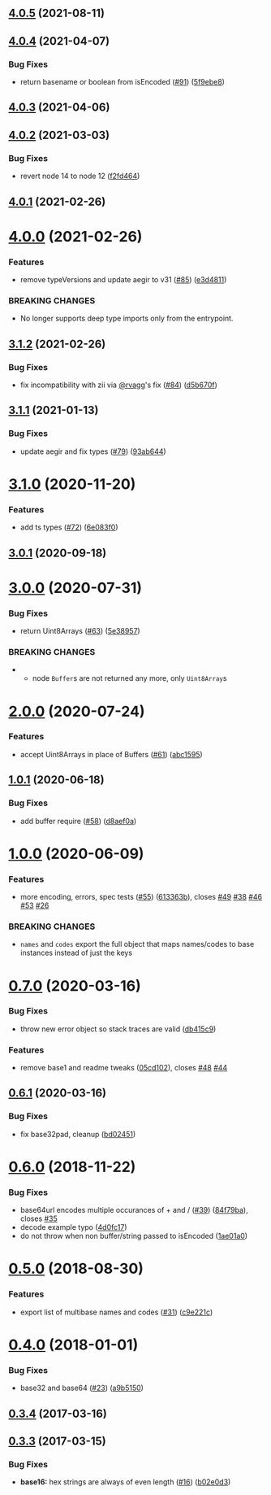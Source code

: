 <a name="4.0.5"></a>
## [4.0.5](https://github.com/multiformats/js-multibase/compare/v4.0.4...v4.0.5) (2021-08-11)



## [4.0.4](https://github.com/multiformats/js-multibase/compare/v4.0.3...v4.0.4) (2021-04-07)


### Bug Fixes

* return basename or boolean from isEncoded ([#91](https://github.com/multiformats/js-multibase/issues/91)) ([5f9ebe8](https://github.com/multiformats/js-multibase/commit/5f9ebe8b2cc3c9c7362b3ede23ac99ff02f42423))



## [4.0.3](https://github.com/multiformats/js-multibase/compare/v4.0.2...v4.0.3) (2021-04-06)



## [4.0.2](https://github.com/multiformats/js-multibase/compare/v4.0.1...v4.0.2) (2021-03-03)


### Bug Fixes

* revert node 14 to node 12 ([f2fd464](https://github.com/multiformats/js-multibase/commit/f2fd46444e908124397c5c2c5cf6fb4a7acc46df))



## [4.0.1](https://github.com/multiformats/js-multibase/compare/v4.0.0...v4.0.1) (2021-02-26)



# [4.0.0](https://github.com/multiformats/js-multibase/compare/v3.1.2...v4.0.0) (2021-02-26)


### Features

* remove typeVersions and update aegir to v31 ([#85](https://github.com/multiformats/js-multibase/issues/85)) ([e3d4811](https://github.com/multiformats/js-multibase/commit/e3d48114083cbc6f0f3606e41c0e3e4b743e88f7))


### BREAKING CHANGES

* No longer supports deep type imports only from the entrypoint.



## [3.1.2](https://github.com/multiformats/js-multibase/compare/v3.1.1...v3.1.2) (2021-02-26)


### Bug Fixes

* fix incompatibility with zii via [@rvagg](https://github.com/rvagg)'s fix ([#84](https://github.com/multiformats/js-multibase/issues/84)) ([d5b670f](https://github.com/multiformats/js-multibase/commit/d5b670fbaab941a47f6ece1ff39870bfa394065e))



## [3.1.1](https://github.com/multiformats/js-multibase/compare/v3.1.0...v3.1.1) (2021-01-13)


### Bug Fixes

* update aegir and fix types ([#79](https://github.com/multiformats/js-multibase/issues/79)) ([93ab644](https://github.com/multiformats/js-multibase/commit/93ab644c6b7b239b5c87e86ed1fd5c40c58a2a8b))



# [3.1.0](https://github.com/multiformats/js-multibase/compare/v3.0.1...v3.1.0) (2020-11-20)


### Features

* add ts types ([#72](https://github.com/multiformats/js-multibase/issues/72)) ([6e083f0](https://github.com/multiformats/js-multibase/commit/6e083f0353835c3598dfa2e61a86016a8ec85f75))



<a name="3.0.1"></a>
## [3.0.1](https://github.com/multiformats/js-multibase/compare/v3.0.0...v3.0.1) (2020-09-18)



<a name="3.0.0"></a>
# [3.0.0](https://github.com/multiformats/js-multibase/compare/v2.0.0...v3.0.0) (2020-07-31)


### Bug Fixes

* return Uint8Arrays ([#63](https://github.com/multiformats/js-multibase/issues/63)) ([5e38957](https://github.com/multiformats/js-multibase/commit/5e38957))


### BREAKING CHANGES

* - node `Buffer`s are not returned any more, only `Uint8Array`s



<a name="2.0.0"></a>
# [2.0.0](https://github.com/multiformats/js-multibase/compare/v1.0.1...v2.0.0) (2020-07-24)


### Features

* accept Uint8Arrays in place of Buffers ([#61](https://github.com/multiformats/js-multibase/issues/61)) ([abc1595](https://github.com/multiformats/js-multibase/commit/abc1595))



<a name="1.0.1"></a>
## [1.0.1](https://github.com/multiformats/js-multibase/compare/v1.0.0...v1.0.1) (2020-06-18)


### Bug Fixes

* add buffer require ([#58](https://github.com/multiformats/js-multibase/issues/58)) ([d8aef0a](https://github.com/multiformats/js-multibase/commit/d8aef0a))



<a name="1.0.0"></a>
# [1.0.0](https://github.com/multiformats/js-multibase/compare/v0.7.0...v1.0.0) (2020-06-09)


### Features

* more encoding, errors, spec tests ([#55](https://github.com/multiformats/js-multibase/issues/55)) ([613363b](https://github.com/multiformats/js-multibase/commit/613363b)), closes [#49](https://github.com/multiformats/js-multibase/issues/49) [#38](https://github.com/multiformats/js-multibase/issues/38) [#46](https://github.com/multiformats/js-multibase/issues/46) [#53](https://github.com/multiformats/js-multibase/issues/53) [#26](https://github.com/multiformats/js-multibase/issues/26)


### BREAKING CHANGES

* `names` and `codes` export the full object that maps names/codes to base instances instead of just the keys



<a name="0.7.0"></a>
# [0.7.0](https://github.com/multiformats/js-multibase/compare/v0.6.1...v0.7.0) (2020-03-16)


### Bug Fixes

* throw new error object so stack traces are valid ([db415c9](https://github.com/multiformats/js-multibase/commit/db415c9))


### Features

* remove base1 and readme tweaks ([05cd102](https://github.com/multiformats/js-multibase/commit/05cd102)), closes [#48](https://github.com/multiformats/js-multibase/issues/48) [#44](https://github.com/multiformats/js-multibase/issues/44)



<a name="0.6.1"></a>
## [0.6.1](https://github.com/multiformats/js-multibase/compare/v0.6.0...v0.6.1) (2020-03-16)


### Bug Fixes

* fix base32pad, cleanup ([bd02451](https://github.com/multiformats/js-multibase/commit/bd02451))



<a name="0.6.0"></a>
# [0.6.0](https://github.com/multiformats/js-multibase/compare/v0.5.0...v0.6.0) (2018-11-22)


### Bug Fixes

* base64url encodes multiple occurances of + and / ([#39](https://github.com/multiformats/js-multibase/issues/39)) ([84f79ba](https://github.com/multiformats/js-multibase/commit/84f79ba)), closes [#35](https://github.com/multiformats/js-multibase/issues/35)
* decode example typo ([4d0fc17](https://github.com/multiformats/js-multibase/commit/4d0fc17))
* do not throw when non buffer/string passed to isEncoded ([1ae01a0](https://github.com/multiformats/js-multibase/commit/1ae01a0))



<a name="0.5.0"></a>
# [0.5.0](https://github.com/multiformats/js-multibase/compare/v0.4.0...v0.5.0) (2018-08-30)


### Features

* export list of multibase names and codes ([#31](https://github.com/multiformats/js-multibase/issues/31)) ([c9e221c](https://github.com/multiformats/js-multibase/commit/c9e221c))



<a name="0.4.0"></a>
# [0.4.0](https://github.com/multiformats/js-multibase/compare/v0.3.4...v0.4.0) (2018-01-01)


### Bug Fixes

* base32 and base64 ([#23](https://github.com/multiformats/js-multibase/issues/23)) ([a9b5150](https://github.com/multiformats/js-multibase/commit/a9b5150))



<a name="0.3.4"></a>
## [0.3.4](https://github.com/multiformats/js-multibase/compare/v0.3.3...v0.3.4) (2017-03-16)



<a name="0.3.3"></a>
## [0.3.3](https://github.com/multiformats/js-multibase/compare/v0.3.2...v0.3.3) (2017-03-15)


### Bug Fixes

* **base16:** hex strings are always of even length ([#16](https://github.com/multiformats/js-multibase/issues/16)) ([b02e0d3](https://github.com/multiformats/js-multibase/commit/b02e0d3))



